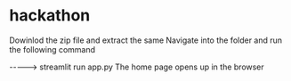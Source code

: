 # hackathon

Dowinlod the zip file and extract the same
Navigate into the folder and run the following command 


----->
streamlit run app.py
The home page opens up in the browser
